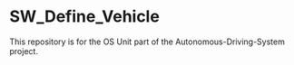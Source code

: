 # SW_Define_Vehicle
This repository is for the OS Unit part of the Autonomous-Driving-System project.
